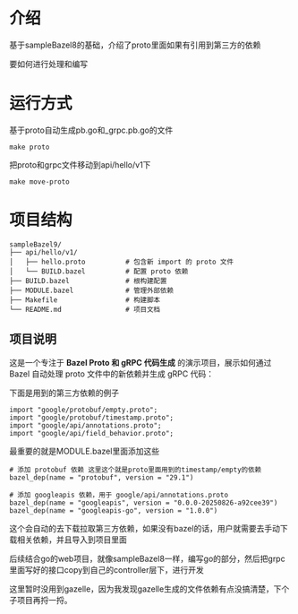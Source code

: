 # 介绍

基于sampleBazel8的基础，介绍了proto里面如果有引用到第三方的依赖

要如何进行处理和编写

# 运行方式

基于proto自动生成pb.go和_grpc.pb.go的文件
```
make proto
```

把proto和grpc文件移动到api/hello/v1下
```
make move-proto
```



# 项目结构

```
sampleBazel9/
├── api/hello/v1/
│   ├── hello.proto          # 包含新 import 的 proto 文件
│   └── BUILD.bazel          # 配置 proto 依赖
├── BUILD.bazel              # 根构建配置
├── MODULE.bazel             # 管理外部依赖
├── Makefile                 # 构建脚本
└── README.md                # 项目文档
```


## 项目说明

这是一个专注于 **Bazel Proto 和 gRPC 代码生成** 的演示项目，展示如何通过 Bazel 自动处理 proto 文件中的新依赖并生成 gRPC 代码：

下面是用到的第三方依赖的例子
```
import "google/protobuf/empty.proto";
import "google/protobuf/timestamp.proto";
import "google/api/annotations.proto";
import "google/api/field_behavior.proto";
```

最重要的就是MODULE.bazel里面添加这些
```
# 添加 protobuf 依赖 这里这个就是proto里面用到的timestamp/empty的依赖
bazel_dep(name = "protobuf", version = "29.1")

# 添加 googleapis 依赖，用于 google/api/annotations.proto
bazel_dep(name = "googleapis", version = "0.0.0-20250826-a92cee39")
bazel_dep(name = "googleapis-go", version = "1.0.0")
```
这个会自动的去下载拉取第三方依赖，如果没有bazel的话，用户就需要去手动下载相关依赖，并且导入到项目里面

后续结合go的web项目，就像sampleBazel8一样，编写go的部分，然后把grpc里面写好的接口copy到自己的controller层下，进行开发

这里暂时没用到gazelle，因为我发现gazelle生成的文件依赖有点没搞清楚，下个子项目再捋一捋。
